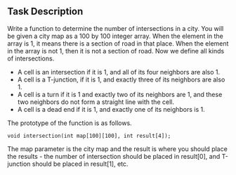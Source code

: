 ## Task Description ##

Write a function to determine the number of intersections in a city. You will be given a city map as a 100 by 100 integer array. When the element in the array is 1, it means there is a section of road in that place. When the element in the array is not 1, then it is not a section of road. Now we define all kinds of intersections.

* A cell is an intersection if it is 1, and all of its four neighbors are also 1.
* A cell is a T-junction, if it is 1, and exactly three of its neighbors are also 1.
* A cell is a turn if it is 1 and exactly two of its neighbors are 1, and these two neighbors do not form a straight line with the cell.
* A cell is a dead end if it is 1, and exactly one of its neighbors is 1.

The prototype of the function is as follows.

```
void intersection(int map[100][100], int result[4]);
```

The map parameter is the city map and the result is where you should place the results - the number of intersection should be placed in result[0], and T-junction should be placed in result[1], etc.
